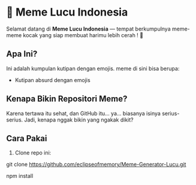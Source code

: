 # 🤣 Meme Lucu Indonesia

Selamat datang di **Meme Lucu Indonesia** — tempat berkumpulnya meme-meme kocak yang siap membuat harimu lebih cerah ! 🌈

## Apa Ini?

Ini adalah kumpulan kutipan dengan emojis. meme di sini bisa berupa:

- Kutipan absurd dengan emojis 

## Kenapa Bikin Repositori Meme?

Karena tertawa itu sehat, dan GitHub itu... ya... biasanya isinya serius-serius. Jadi, kenapa nggak bikin yang ngakak dikit?

## Cara Pakai

1. Clone repo ini:

git clone https://github.com/eclipseofmemory/Meme-Generator-Lucu.git

npm install